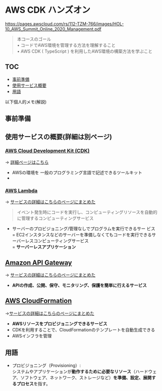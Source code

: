 # AWS CDK ハンズオン

<https://pages.awscloud.com/rs/112-TZM-766/images/HOL-10_AWS_Summit_Online_2020_Management.pdf>

> 本コースのゴール<br>
> • コードでAWS環境を管理する方法を理解すること<br>
> • AWS CDK ( TypeScript ) を利用したAWS環境の構築方法を学ぶこと

## TOC

- [事前準備](#事前準備)
- [使用サービス概要](#使用サービスの概要詳細は別ページ)
- [用語](#用語)

以下個人的メモ(解説)

## 事前準備

## 使用サービスの概要(詳細は別ページ)

### [AWS Cloud Development Kit (CDK)](https://aws.amazon.com/jp/cdk/)

→ [詳細ページはこちら](service_details/cdk.md)

- AWSの環境を 一般のプログラミング言語で記述できるツールキット
-

### [AWS Lambda](https://aws.amazon.com/jp/lambda/)

→ [サービスの詳細はこちらのページにまとめた](/Users/airi/aws/aws-cdk-handson/service_details/lambda.md)

> イベント発生時にコードを実行し、コンピューティングリソースを自動的に管理するコンピューティングサービス

- サーバーのプロビジョニング/管理なしでプログラムを実行できるサー
ビス<br>
= EC2インスタンスなどのサーバーを準備しなくてもコードを実行できるサーバーレスコンピューティングサービス<br />
= **サーバーレスアプリケーション**

## [Amazon API Gateway](https://aws.amazon.com/jp/api-gateway/)

→ [サービスの詳細はこちらのページにまとめた](/Users/airi/aws/aws-cdk-handson/service_details/amazon_api-gateway.md)

- **APIの作成、公開、保守、モニタリング、保護を簡単に行えるサービス**

## [AWS CloudFormation](https://aws.amazon.com/jp/cloudformation/)

→[サービスの詳細はこちらのページにまとめた](/Users/airi/aws/aws-cdk-handson/service_details/cloudformation.md)

- **AWSリソースをプロビジョニングできるサービス**
- CDKを利用することで、CloudFormationのテンプレートを自動生成できる
- AWSインフラを管理

## 用語

- プロビジョニング（Provisioning）:<br>
システムやアプリケーションが**動作するために必要なリソース**（ハードウェア、ソフトウェア、ネットワーク、ストレージなど）**を準備、設定、展開するプロセス**を指す。
